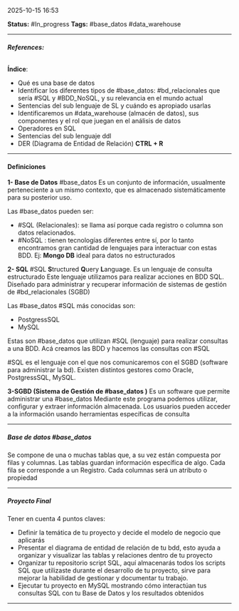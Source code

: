 2025-10-15 16:53

**Status:** #In_progress 
**Tags:** #base_datos  #data_warehouse 

---
###### **References:** 
**Índice**:
- Qué es una base de datos
- Identificar los diferentes tipos de #base_datos: #bd_relacionales que sería #SQL y #BDD_NoSQL, y su relevancia en el mundo actual
- Sentencias del sub lenguaje de SL y cuándo es apropiado usarlas
- Identificaremos un #data_warehouse (almacén de datos), sus componentes y el rol que juegan en el análisis de datos
- Operadores en SQL
- Sentencias del sub lenguaje ddl
- DER (Diagrama de Entidad de Relación) **CTRL + R**

---
#### **Definiciones**

**1- Base de Datos** #base_datos 
Es un conjunto de información, usualmente perteneciente a un mismo contexto, que es almacenado sistemáticamente para su posterior uso.

Las #base_datos pueden ser:
- #SQL (Relacionales): se llama así porque cada registro o columna son datos relacionados.
- #NoSQL : tienen tecnologías diferentes entre sí, por lo tanto encontramos gran cantidad de lenguajes para interactuar con estas BDD. Ej: **Mongo DB** ideal para datos no estructurados

**2- SQL** #SQL
**S**tructured **Q**uery **L**anguage. Es un lenguaje de consulta estructurado 
Este lenguaje utilizamos para realizar acciones en BDD SQL.
Diseñado para administrar y recuperar información de sistemas de gestión de #bd_relacionales (SGBD)

Las #base_datos #SQL más conocidas son:
- PostgressSQL
- MySQL

Estas son #base_datos que utilizan #SQL (lenguaje) para realizar consultas a una BDD. Acá creamos las BDD y hacemos las consultas con #SQL 

#SQL es el lenguaje con el que nos comunicaremos con el SGBD (software para administrar la bd). Existen distintos gestores como Oracle, PostgressSQL, MySQL.

**3-SGBD (Sistema de Gestión de #base_datos )**
Es un software que permite administrar una #base_datos 
Mediante este programa podemos utilizar, configurar y extraer información almacenada.
Los usuarios pueden acceder a la información usando herramientas específicas de consulta

---
##### **Base de datos** #base_datos 
Se compone de una o muchas tablas que, a su vez están compuesta por filas y columnas.
Las tablas guardan información específica de algo.
Cada fila se corresponde a un Registro.
Cada columnas será un atributo o propiedad 

---
##### **Proyecto Final**

Tener en cuenta 4 puntos claves:
- Definir la temática de tu proyecto y decide el modelo de negocio que aplicarás
- Presentar el diagrama de entidad de relación de tu bdd, esto ayuda a organizar y visualizar las tablas y relaciones dentro de tu proyecto
- Organizar tu repositorio script SQL, aquí almacenarás todos los scripts SQL que utilizaste durante el desarrollo de tu proyecto, sirve para mejorar la habilidad de gestionar y documentar tu trabajo.
- Ejecutar tu proyecto en MySQL mostrando cómo interactúan tus consultas SQL con tu Base de Datos y los resultados obtenidos
---













